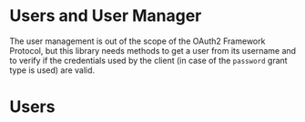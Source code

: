 Users and User Manager
======================

The user management is out of the scope of the OAuth2 Framework Protocol, but this library needs methods to get a user from its username
and to verify if the credentials used by the client (in case of the `password` grant type is used) are valid.

# Users


